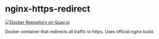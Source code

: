 # nginx-https-redirect

[![Docker Repository on Quay.io](https://quay.io/repository/mpowered/nginx-https-redirect/status "Docker Repository on Quay.io")](https://quay.io/repository/mpowered/nginx-https-redirect)

Docker container that redirects all traffic to https. Uses official nginx build.
